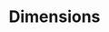 ---
layout: default
bigquery: https://console.cloud.google.com/bigquery?p=covid-19-dimensions-ai&page=table&d=data&t=publications
contributors: Digital Science, https://www.digital-science.com/
cost: Free for personal, non-commercial use.
description: Dimensions contains more than 100 million publications, ranging from
  articles published in scholarly journals, books and book chapters, to preprints
  and conference proceedings. All publications are contextualized with linked data
  sets, funding, publications, patents, clinical trials, and policy documents. You
  can also view associated categories, funders, institutions, and researcher profiles.
documentation: https://docs.dimensions.ai/bigquery/index.html
last_edit: Mon, 04 Apr 2022 19:04:00 GMT
location: https://www.dimensions.ai/products/free/
maintained_by: Digital Science, https://www.digital-science.com/
schema_fields: '[''category_icrp_ct'', ''citation_string'', ''ipcr'', ''jurisdiction'',
  ''subtitles'', ''brief_title'', ''eisbn'', ''mesh_terms'', ''filing_status'', ''funder_orgs'',
  ''funding_usd'', ''date_inserted'', ''repository_name'', ''publication_year'', ''research_org_city_names'',
  ''pmid'', ''journal_lists'', ''authors'', ''family_id'', ''repository_id'', ''original_title'',
  ''category_hrcs_hc'', ''acronyms'', ''active_years'', ''publisher'', ''research_org_countries'',
  ''associated_grant_ids'', ''associated_publication_pmid'', ''altmetrics'', ''funder_org'',
  ''supporting_grant_ids'', ''end_year'', ''investigators'', ''linkout'', ''funder_org_state_codes'',
  ''original_assignee_countries'', ''id'', ''category_rcdc'', ''funder_org_acronyms'',
  ''original_assignee'', ''reference_ids'', ''categories'', ''funding_jpy'', ''granted_date'',
  ''legal_status'', ''abstract'', ''book_title'', ''inventor_names'', ''clinical_trial_ids'',
  ''license'', ''funder_org_countries'', ''grant_number'', ''mesh_headings'', ''address'',
  ''issue'', ''funder_countries'', ''funding_details'', ''wikipedia_url'', ''priority_date'',
  ''interventions'', ''relationships'', ''cpc'', ''date_imported_gbq'', ''family_members_ids'',
  ''repository_url'', ''embargo_date'', ''metrics'', ''year'', ''expiration_date'',
  ''granted_year'', ''filing_year'', ''family_count'', ''created_date'', ''original_abstract'',
  ''pmcid'', ''start_date'', ''type'', ''citations_count'', ''established'', ''associated_publication_id'',
  ''status'', ''organisation_details'', ''links'', ''legal_events'', ''title'', ''funding_eur'',
  ''registry'', ''isbn'', ''conference'', ''funder_org_cities'', ''language'', ''concepts'',
  ''aliases'', ''assignee_orgs'', ''pages'', ''research_org_state_codes'', ''book_series_title'',
  ''open_access_categories_v2'', ''date_online'', ''parent_id'', ''end_date'', ''date_normal'',
  ''labels'', ''priority_year'', ''category_hra'', ''funding_gbp'', ''application_number'',
  ''funding_aud'', ''current_assignee_countries'', ''category_bra'', ''expiration_year'',
  ''associated_publication_doi'', ''category_icrp_cso'', ''category_sdg'', ''current_assignee_orgs'',
  ''research_org_state_names'', ''volume'', ''proceedings_title'', ''acronym'', ''kind'',
  ''category_for'', ''editors'', ''date'', ''publication_ids'', ''phase'', ''start_year'',
  ''resulting_publication_ids'', ''associated_publication_arxiv_id'', ''open_access_categories'',
  ''research_org_country_names'', ''name'', ''researcher_ids'', ''conditions'', ''research_org_cities'',
  ''description'', ''funding_chf'', ''external_ids'', ''publication_date'', ''foa_number'',
  ''citations'', ''journal'', ''category_hrcs_rac'', ''filing_date'', ''funding_cny'',
  ''current_assignee'', ''assignee_countries'', ''cited_by_ids'', ''funding_currency'',
  ''funding_nzd'', ''arxiv_id'', ''category_uoa'', ''research_orgs'', ''doi'', ''acknowledgements'',
  ''funding_amount'', ''original_assignee_orgs'', ''resulting_publication_doi'', ''patent_ids'',
  ''date_print'', ''funding_cad'', ''types'', ''email_address'', ''source_id'', ''date_modified'',
  ''gender'']'
shortname: dimensions
tags:
- scholarly literature
- patents
- funding
- clinical trials
- academic profiles
terms_of_use: 'Use of both the Dimensions COVID-19 dataset and full Dimensions dataset
  are subject to the Dimensions Terms of use: https://www.dimensions.ai/policies-terms-legal '
title: Dimensions
uuid: dcff88bd-fe6b-4fdb-8159-809bf9d7bc1c
---